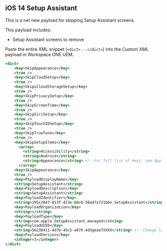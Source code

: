 ## iOS 14 Setup Assistant ##

This is a net new payload for skipping Setup Assistant screens.

This payload includes:
* Setup Assistant screens to remove

Paste the entire XML snippet (`<dict>...</dict>`) into the Custom XML payload in Workspace ONE UEM.

```xml
<dict>
    <key>SkipAppearance</key>
    <true />
    <key>SkipCloudSetup</key>
    <true />
    <key>SkipiCloudStorageSetup</key>
    <true />
    <key>SkipPrivacySetup</key>
    <true />
    <key>SkipScreenTime</key>
    <true />
    <key>SkipSiriSetup</key>
    <true />
    <key>SkipTouchIDSetup</key>
    <true />
    <key>SkipTrueTone</key>
    <true />
    <key>SkipSetupItems</key>
      <array>
        <string>Accessibility</string>
        <string>Android</string>
        <string>Appearance</string> <!--For full list of keys, see Apple's page https://developer.apple.com/documentation/devicemanagement/skipkeys-->
      </array>
    <key>SkipAppearance</key>
    <true />
    <key>PayloadDisplayName</key>
    <string>SetupAssistant</string>
    <key>PayloadDescription</key>
    <string>SetupAssistant</string>
    <key>PayloadIdentifier</key>
    <string>195c2047-813f-423e-b8c6-56a47a721b6e.SetupAssistant</string>
    <key>PayloadOrganization</key>
    <string></string>
    <key>PayloadType</key>
    <string>com.apple.SetupAssistant.managed</string>
    <key>PayloadUUID</key>
    <string>56238411-4d7b-45c5-a876-4d3geae7XXXX</string> <!--Change last four values XXXX to random alphanumeric characters-->
    <key>PayloadVersion</key>
    <integer>1</integer>
</dict>
```
